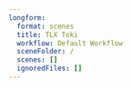 ```yaml
---
longform:
  format: scenes
  title: TLX Toki
  workflow: Default Workflow
  sceneFolder: /
  scenes: []
  ignoredFiles: []
---
```

